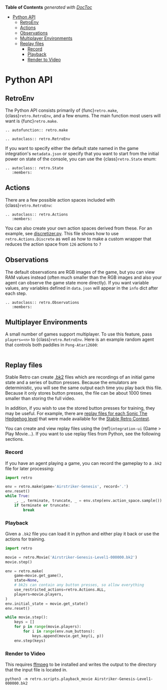 <!-- START doctoc generated TOC please keep comment here to allow auto update -->
<!-- DON'T EDIT THIS SECTION, INSTEAD RE-RUN doctoc TO UPDATE -->
**Table of Contents**  *generated with [DocToc](https://github.com/thlorenz/doctoc)*

- [Python API](#python-api)
  - [RetroEnv](#retroenv)
  - [Actions](#actions)
  - [Observations](#observations)
  - [Multiplayer Environments](#multiplayer-environments)
  - [Replay files](#replay-files)
    - [Record](#record)
    - [Playback](#playback)
    - [Render to Video](#render-to-video)

<!-- END doctoc generated TOC please keep comment here to allow auto update -->

# Python API

## RetroEnv

The Python API consists primarily of {func}`retro.make`, {class}`retro.RetroEnv`, and a few enums.  The main function most users will want is {func}`retro.make`.

```{eval-rst}
.. autofunction:: retro.make
```

```{eval-rst}
.. autoclass:: retro.RetroEnv
```

If you want to specify either the default state named in the game integration's `metadata.json` or specify that you want to start from the initial power on state of the console, you can use the {class}`retro.State` enum:

```{eval-rst}
.. autoclass:: retro.State
   :members:
```

## Actions

There are a few possible action spaces included with {class}`retro.RetroEnv`:

```{eval-rst}
.. autoclass:: retro.Actions
   :members:
```

You can also create your own action spaces derived from these.  For an example, see [discretizer.py](https://github.com/farama-foundation/stable-retro/blob/master/retro/examples/discretizer.py).  This file shows how to use `retro.Actions.Discrete` as well as how to make a custom wrapper that reduces the action space from `126` actions to `7`

## Observations

The default observations are RGB images of the game, but you can view RAM values instead (often much smaller than the RGB images and also your agent can observe the game state more directly).  If you want variable values, any variables defined in `data.json` will appear in the `info` dict after each step.

```{eval-rst}
.. autoclass:: retro.Observations
   :members:
```

## Multiplayer Environments

A small number of games support multiplayer.  To use this feature, pass `players=<n>` to {class}`retro.RetroEnv`.  Here is an example random agent that controls both paddles in `Pong-Atari2600`:

```{literalinclude} ../retro/examples/trivial_random_agent_multiplayer.py
```

## Replay files

Stable Retro can create  [.bk2](http://tasvideos.org/Bizhawk/BK2Format.html) files which are recordings of an initial game state and a series of button presses.  Because the emulators are deterministic, you will see the same output each time you play back this file.  Because it only stores button presses, the file can be about 1000 times smaller than storing the full video.

In addition, if you wish to use the stored button presses for training, they may be useful.  For example, there are [replay files for each Sonic The Hedgehog level](https://github.com/openai/retro-movies) that were made available for the [Stable Retro Contest](https://openai.com/blog/retro-contest/).

You can create and view replay files using the {ref}`integration-ui` (Game > Play Movie...).  If you want to use replay files from Python, see the following sections.

### Record

If you have an agent playing a game, you can record the gameplay to a `.bk2` file for later processing:

```python
import retro

env = retro.make(game='Airstriker-Genesis', record='.')
env.reset()
while True:
    _, _, terminate, truncate, _ = env.step(env.action_space.sample())
    if terminate or truncate:
        break
```

### Playback

Given a `.bk2` file you can load it in python and either play it back or use the actions for training.

```python
import retro

movie = retro.Movie('Airstriker-Genesis-Level1-000000.bk2')
movie.step()

env = retro.make(
    game=movie.get_game(),
    state=None,
    # bk2s can contain any button presses, so allow everything
    use_restricted_actions=retro.Actions.ALL,
    players=movie.players,
)
env.initial_state = movie.get_state()
env.reset()

while movie.step():
    keys = []
    for p in range(movie.players):
        for i in range(env.num_buttons):
            keys.append(movie.get_key(i, p))
    env.step(keys)
```

### Render to Video

This requires [ffmpeg](https://www.ffmpeg.org/) to be installed and writes the output to the directory that the input file is located in.

```shell
python3 -m retro.scripts.playback_movie Airstriker-Genesis-Level1-000000.bk2
```
